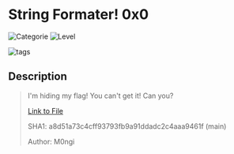 # String Formater! 0x0
![Categorie](https://img.shields.io/badge/Category-Binary%20Exploitation-red?style=for-the-badge) ![Level](https://img.shields.io/badge/Difficulty-Easy-green?style=for-the-badge)

![tags](https://img.shields.io/badge/Tag-Format%20Strings-blue)

## Description
> I'm hiding my flag! You can't get it! Can you?
>
> [Link to File](./ToGive.zip)
>
> SHA1: a8d51a73c4cff93793fb9a91ddadc2c4aaa9461f  (main)
>
> Author: M0ngi